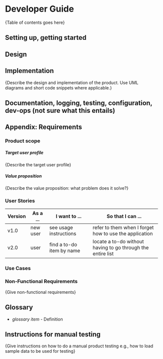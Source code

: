 # Developer Guide

{Table of contents goes here}

## Setting up, getting started

## Design

## Implementation

{Describe the design and implementation of the product. Use UML diagrams and short code snippets where applicable.}

## Documentation, logging, testing, configuration, dev-ops (not sure what this entails)

## Appendix: Requirements

### Product scope

##### Target user profile

{Describe the target user profile}

##### Value proposition

{Describe the value proposition: what problem does it solve?}

### User Stories

|Version| As a ... | I want to ... | So that I can ...|
|--------|----------|---------------|------------------|
|v1.0|new user|see usage instructions|refer to them when I forget how to use the application|
|v2.0|user|find a to-do item by name|locate a to-do without having to go through the entire list|

### Use Cases

### Non-Functional Requirements

{Give non-functional requirements}

## Glossary

* *glossary item* - Definition

## Instructions for manual testing

{Give instructions on how to do a manual product testing e.g., how to load sample data to be used for testing}
